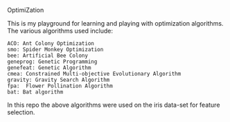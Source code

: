 OptimiZation

This is my playground for learning and playing with optimization algorithms. The various algorithms used include:

    ACO: Ant Colony Optimization
    smo: Spider Monkey Optimization
    bee: Artificial Bee Colony
    geneprog: Genetic Programming
    genefeat: Genetic Algorithm
    cmea: Constrained Multi-objective Evolutionary Algorithm
    gravity: Gravity Search Algorithm
    fpa:  Flower Pollination Algorithm
    bat: Bat algorithm
   
  


<p styles={"text:red"}>In this repo the above algorithms were used on the iris data-set for feature selection.</p>
